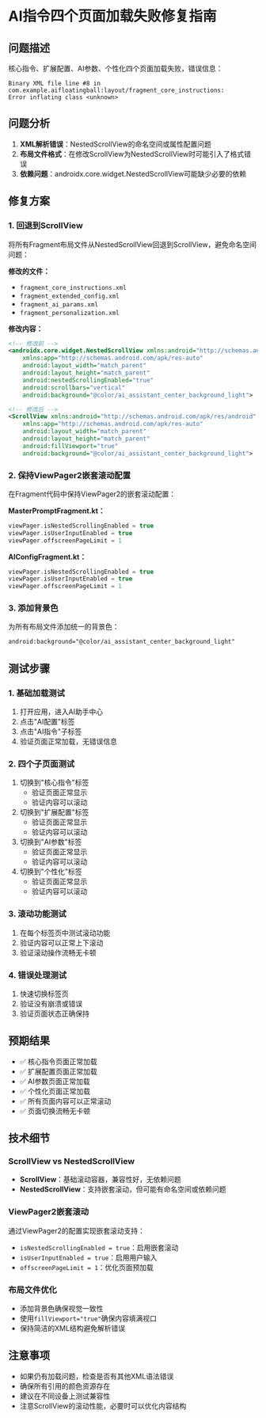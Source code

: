 # AI指令四个页面加载失败修复指南

## 问题描述
核心指令、扩展配置、AI参数、个性化四个页面加载失败，错误信息：
```
Binary XML file line #8 in com.example.aifloatingball:layout/fragment_core_instructions: 
Error inflating class <unknown>
```

## 问题分析
1. **XML解析错误**：NestedScrollView的命名空间或属性配置问题
2. **布局文件格式**：在修改ScrollView为NestedScrollView时可能引入了格式错误
3. **依赖问题**：androidx.core.widget.NestedScrollView可能缺少必要的依赖

## 修复方案

### 1. 回退到ScrollView
将所有Fragment布局文件从NestedScrollView回退到ScrollView，避免命名空间问题：

**修改的文件：**
- `fragment_core_instructions.xml`
- `fragment_extended_config.xml`
- `fragment_ai_params.xml`
- `fragment_personalization.xml`

**修改内容：**
```xml
<!-- 修改前 -->
<androidx.core.widget.NestedScrollView xmlns:android="http://schemas.android.com/apk/res/android"
    xmlns:app="http://schemas.android.com/apk/res-auto"
    android:layout_width="match_parent"
    android:layout_height="match_parent"
    android:nestedScrollingEnabled="true"
    android:scrollbars="vertical"
    android:background="@color/ai_assistant_center_background_light">

<!-- 修改后 -->
<ScrollView xmlns:android="http://schemas.android.com/apk/res/android"
    xmlns:app="http://schemas.android.com/apk/res-auto"
    android:layout_width="match_parent"
    android:layout_height="match_parent"
    android:fillViewport="true"
    android:background="@color/ai_assistant_center_background_light">
```

### 2. 保持ViewPager2嵌套滚动配置
在Fragment代码中保持ViewPager2的嵌套滚动配置：

**MasterPromptFragment.kt：**
```kotlin
viewPager.isNestedScrollingEnabled = true
viewPager.isUserInputEnabled = true
viewPager.offscreenPageLimit = 1
```

**AIConfigFragment.kt：**
```kotlin
viewPager.isNestedScrollingEnabled = true
viewPager.isUserInputEnabled = true
viewPager.offscreenPageLimit = 1
```

### 3. 添加背景色
为所有布局文件添加统一的背景色：
```xml
android:background="@color/ai_assistant_center_background_light"
```

## 测试步骤

### 1. 基础加载测试
1. 打开应用，进入AI助手中心
2. 点击"AI配置"标签
3. 点击"AI指令"子标签
4. 验证页面正常加载，无错误信息

### 2. 四个子页面测试
1. 切换到"核心指令"标签
   - 验证页面正常显示
   - 验证内容可以滚动
2. 切换到"扩展配置"标签
   - 验证页面正常显示
   - 验证内容可以滚动
3. 切换到"AI参数"标签
   - 验证页面正常显示
   - 验证内容可以滚动
4. 切换到"个性化"标签
   - 验证页面正常显示
   - 验证内容可以滚动

### 3. 滚动功能测试
1. 在每个标签页中测试滚动功能
2. 验证内容可以正常上下滚动
3. 验证滚动操作流畅无卡顿

### 4. 错误处理测试
1. 快速切换标签页
2. 验证没有崩溃或错误
3. 验证页面状态正确保持

## 预期结果
- ✅ 核心指令页面正常加载
- ✅ 扩展配置页面正常加载
- ✅ AI参数页面正常加载
- ✅ 个性化页面正常加载
- ✅ 所有页面内容可以正常滚动
- ✅ 页面切换流畅无卡顿

## 技术细节

### ScrollView vs NestedScrollView
- **ScrollView**：基础滚动容器，兼容性好，无依赖问题
- **NestedScrollView**：支持嵌套滚动，但可能有命名空间或依赖问题

### ViewPager2嵌套滚动
通过ViewPager2的配置实现嵌套滚动支持：
- `isNestedScrollingEnabled = true`：启用嵌套滚动
- `isUserInputEnabled = true`：启用用户输入
- `offscreenPageLimit = 1`：优化页面预加载

### 布局文件优化
- 添加背景色确保视觉一致性
- 使用`fillViewport="true"`确保内容填满视口
- 保持简洁的XML结构避免解析错误

## 注意事项
- 如果仍有加载问题，检查是否有其他XML语法错误
- 确保所有引用的颜色资源存在
- 建议在不同设备上测试兼容性
- 注意ScrollView的滚动性能，必要时可以优化内容结构




